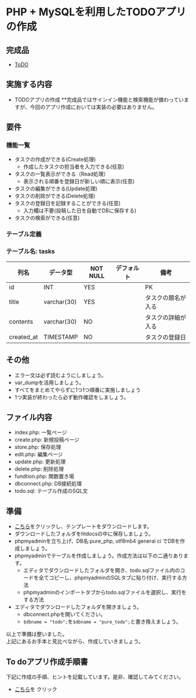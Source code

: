 # PHP + MySQLを利用したTODOアプリの作成

## 完成品
- [ToDO](https://ooptodo.herokuapp.com/)

## 実施する内容
- TODOアプリの作成
**完成品ではサインイン機能と検索機能が備わっていますが、今回のアプリ作成においては実装の必要はありません。

## 要件
### 機能一覧
- タスクの作成ができる(Create処理)
  - 作成したタスクの担当者を入力できる(任意)
- タスクの一覧表示ができる（Read処理）
  - 表示される順番を登録日が新しい順に表示(任意)
- タスクの編集ができる(Update処理)
- タスクの削除ができる(Delete処理)
- タスクの登録日を記録することができる(任意)
  - 入力欄は不要(投稿した日を自動でDBに保存する)
- タスクの検索ができる(任意)

### テーブル定義
### テーブル名: tasks
| 列名        | データ型    | NOT NULL | デフォルト | 備考                 |
| ----------- | ----------- | -------- | ---------- | -------------------- |
| id          | INT         | YES      |            | PK                   |
| title       | varchar(30) | YES      |            | タスクの題名が入る   |
| contents    | varchar(30) | NO       |            | タスクの詳細が入る   |
| created_at  | TIMESTAMP   | NO       |            | タスクの登録日       |


## その他
- エラー文は必ず読むようにしましょう。
- var_dumpを活用しましょう。
- すべてをまとめてやらずに1つ1つ順番に実施しましょう
- 1つ実装が終わったら必ず動作確認をしましょう。

## ファイル内容
- index.php: 一覧ページ
- create.php: 新規投稿ページ
- store.php: 保存処理
- edit.php: 編集ページ
- update.php: 更新処理
- delete.php: 削除処理
- fundtion.php: 関数置き場
- dbconnect.php: DB接続処理
- todo.sql: テーブル作成のSQL文

## 準備
- [こちら](https://github.com/NexSeed00/STO/blob/master/02_PHP%E5%9F%BA%E7%A4%8E/PHP/Todo/pure_todo_template.zip?raw=true)をクリックし、テンプレートをダウンロードします。
- ダウンロードしたフォルダをhtdocsの中に保存しましょう。
- phpmyadminを立ち上げ、DB名:pure_php, utf8mb4 general ci でDBを作成しましょう。
- phpmyadminでテーブルを作成しましょう。作成方法は以下の二通りあります。
  - エディタでダウンロードしたフォルダを開き、todo.sqlファイル内のコードを全てコピーし、phpmyadminのSQLタブに貼り付け、実行する方法
  - phpmyadminのインポートタブからtodo.sqlファイルを選択し、実行をする方法 
- エディタでダウンロードしたフォルダを開きましょう。
  - dbconnect.phpを開いてください。
  - `$dbname = "todo";`を`$dbname = "pure_todo";`と書き換えましょう。

以上で準備は整いました。<br>
上記にあるお手本と見比べながら、作成していきましょう。

## To doアプリ作成手順書
下記に作成の手順、ヒントを記載しています。是非、確認してみてください。

- [こちら](https://github.com/NexSeed00/STO/blob/master/02_PHP%E5%9F%BA%E7%A4%8E/PHP/Todo/pure_todo_template/Todo_exp.pdf)を
クリック
